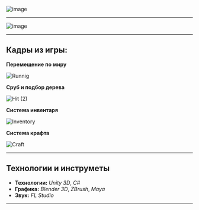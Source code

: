 ![image](https://user-images.githubusercontent.com/76452124/163465151-7c25a900-1bf6-4a05-88b8-a50a396809b8.png)

***

![image](https://user-images.githubusercontent.com/76452124/163466665-566ee54f-08d5-4f20-a4ca-0cf78a9b09b1.png)

---



## **Кадры из игры:**

**Перемещение по миру** 

![Runnig](https://user-images.githubusercontent.com/76452124/163600157-b22c44a2-3f58-49dd-aaa3-63ce1f2f2e32.gif)

**Сруб и подбор дерева**

![Hit (2)](https://user-images.githubusercontent.com/76452124/163605324-daf781c1-8587-42c8-8b35-d03ed68c1f0d.gif)

**Система инвентаря**

![Inventory](https://user-images.githubusercontent.com/76452124/163600191-a04bd98c-cede-43a7-ace9-86887786e77d.gif)

**Система крафта**

![Craft](https://user-images.githubusercontent.com/76452124/163602752-f1012596-64d7-478e-a78c-a569514a134a.gif)

***



## Технологии и инструметы

* **Технологии:**   *Unity 3D*, *C#*
* **Графика:**   *Blender 3D*, *ZBrush*, *Maya*
* **Звук:**   *FL Studio*

---
